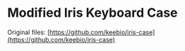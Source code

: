 # Modified Iris Keyboard Case

Original files: [https://github.com/keebio/iris-case](https://github.com/keebio/iris-case)
